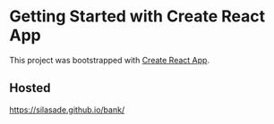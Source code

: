 # Getting Started with Create React App

This project was bootstrapped with [Create React App](https://github.com/facebook/create-react-app).

## Hosted

https://silasade.github.io/bank/


